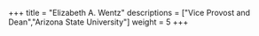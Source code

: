 +++
title = "Elizabeth A. Wentz"
descriptions = ["Vice Provost and Dean","Arizona State University"]
weight = 5
+++
